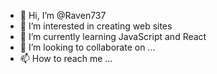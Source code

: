 - 👋 Hi, I’m @Raven737
- 👀 I’m interested in creating web sites
- 🌱 I’m currently learning JavaScript and React
- 💞️ I’m looking to collaborate on ...
- 📫 How to reach me ...

<!---
Raven737/Raven737 is a ✨ special ✨ repository because its `README.md` (this file) appears on your GitHub profile.
You can click the Preview link to take a look at your changes.
--->
